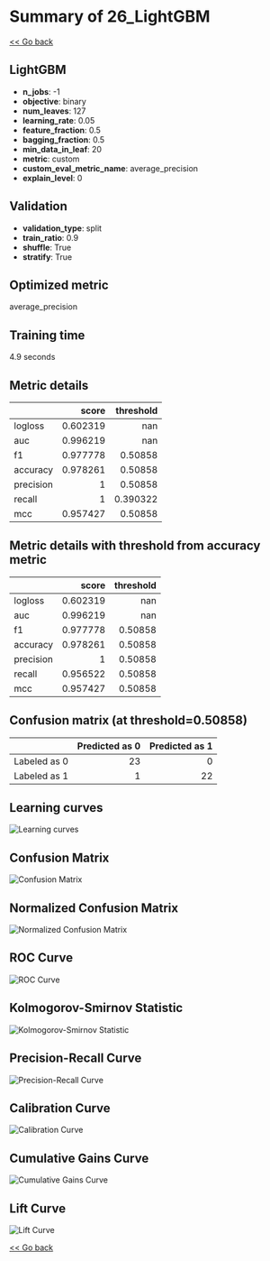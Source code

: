 # Summary of 26_LightGBM

[<< Go back](../README.md)


## LightGBM
- **n_jobs**: -1
- **objective**: binary
- **num_leaves**: 127
- **learning_rate**: 0.05
- **feature_fraction**: 0.5
- **bagging_fraction**: 0.5
- **min_data_in_leaf**: 20
- **metric**: custom
- **custom_eval_metric_name**: average_precision
- **explain_level**: 0

## Validation
 - **validation_type**: split
 - **train_ratio**: 0.9
 - **shuffle**: True
 - **stratify**: True

## Optimized metric
average_precision

## Training time

4.9 seconds

## Metric details
|           |    score |   threshold |
|:----------|---------:|------------:|
| logloss   | 0.602319 |  nan        |
| auc       | 0.996219 |  nan        |
| f1        | 0.977778 |    0.50858  |
| accuracy  | 0.978261 |    0.50858  |
| precision | 1        |    0.50858  |
| recall    | 1        |    0.390322 |
| mcc       | 0.957427 |    0.50858  |


## Metric details with threshold from accuracy metric
|           |    score |   threshold |
|:----------|---------:|------------:|
| logloss   | 0.602319 |   nan       |
| auc       | 0.996219 |   nan       |
| f1        | 0.977778 |     0.50858 |
| accuracy  | 0.978261 |     0.50858 |
| precision | 1        |     0.50858 |
| recall    | 0.956522 |     0.50858 |
| mcc       | 0.957427 |     0.50858 |


## Confusion matrix (at threshold=0.50858)
|              |   Predicted as 0 |   Predicted as 1 |
|:-------------|-----------------:|-----------------:|
| Labeled as 0 |               23 |                0 |
| Labeled as 1 |                1 |               22 |

## Learning curves
![Learning curves](learning_curves.png)
## Confusion Matrix

![Confusion Matrix](confusion_matrix.png)


## Normalized Confusion Matrix

![Normalized Confusion Matrix](confusion_matrix_normalized.png)


## ROC Curve

![ROC Curve](roc_curve.png)


## Kolmogorov-Smirnov Statistic

![Kolmogorov-Smirnov Statistic](ks_statistic.png)


## Precision-Recall Curve

![Precision-Recall Curve](precision_recall_curve.png)


## Calibration Curve

![Calibration Curve](calibration_curve_curve.png)


## Cumulative Gains Curve

![Cumulative Gains Curve](cumulative_gains_curve.png)


## Lift Curve

![Lift Curve](lift_curve.png)



[<< Go back](../README.md)
